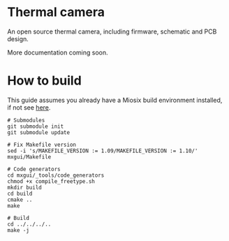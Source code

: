 
Thermal camera
===============

An open source thermal camera, including firmware, schematic and PCB design.

More documentation coming soon.


How to build
============

This guide assumes you already have a Miosix build environment installed, if not see
[here](https://miosix.org/wiki/index.php?title=Linux_Quick_Start).

```
# Submodules
git submodule init
git submodule update

# Fix Makefile version
sed -i 's/MAKEFILE_VERSION := 1.09/MAKEFILE_VERSION := 1.10/' mxgui/Makefile

# Code generators
cd mxgui/_tools/code_generators
chmod +x compile_freetype.sh
mkdir build
cd build
cmake ..
make

# Build
cd ../../../..
make -j
```
